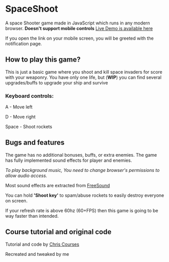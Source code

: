 # SpaceShoot
A space Shooter game made in JavaScript which runs in any modern browser. **Doesn't support mobile controls**
[Live Demo is available here](https://spaceshoot.pages.dev/)

If you open the link on your mobile screen, you will be greeted with the notification page.

## How to play this game?
This is just a basic game where you shoot and kill space invaders for score with your weaponry. You have only one life, but (**WIP**) you can find several upgrades/buffs to upgrade your ship and survive
### Keyboard controls:
A - Move left

D - Move right

Space - Shoot rockets

## Bugs and features
The game has no additional bonuses, buffs, or extra enemies. The game has fully implemented sound effects for player and enemies.

*To play background music, You need to change browser's permissions to allow audio access.*

Most sound effects are extracted from [FreeSound](https://freesound.org/)

You can hold **'Shoot key'** to spam/abuse rockets to easily destroy everyone on screen.

If your refresh rate is above 60hz (60+FPS) then this game is going to be way faster than intended.

## Course tutorial and original code
Tutorial and code by [Chris Courses](https://www.youtube.com/watch?v=MCVU0w73uKI&t)

Recreated and tweaked by me
